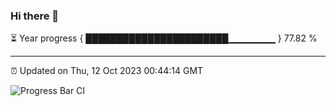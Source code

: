 ### Hi there 👋

⏳ Year progress { ███████████████████████▁▁▁▁▁▁▁ } 77.82 %

---

⏰ Updated on Thu, 12 Oct 2023 00:44:14 GMT

![Progress Bar CI](https://github.com/liununu/liununu/workflows/Progress%20Bar%20CI/badge.svg)
